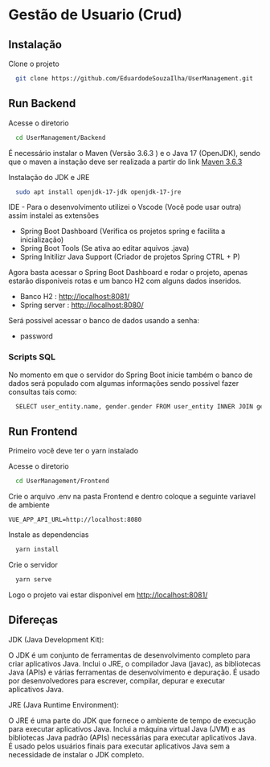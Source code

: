 
# Gestão de Usuario (Crud)


## Instalação

Clone o projeto

```bash
  git clone https://github.com/EduardodeSouzaIlha/UserManagement.git
```
    
## Run Backend

Acesse o diretorio

```bash
  cd UserManagement/Backend
```

É necessário instalar o Maven (Versão 3.6.3 ) e o Java 17 (OpenJDK), sendo que o maven a instação deve ser realizada a partir do link [Maven 3.6.3](https://maven.apache.org/docs/3.6.3/release-notes.html)

Instalação do JDK e JRE

```bash
  sudo apt install openjdk-17-jdk openjdk-17-jre
```

IDE - Para o desenvolvimento utilizei o Vscode (Você pode usar outra) assim instalei as extensões  

- Spring Boot Dashboard (Verifica os projetos spring e facilita a inicialização)
- Spring Boot Tools (Se ativa ao editar aquivos .java)
- Spring Initilizr Java Support (Criador de projetos Spring CTRL + P)

Agora basta acessar o Spring Boot Dashboard e rodar o projeto, apenas estarão disponiveis rotas e um banco H2 com alguns dados inseridos.

- Banco H2 : [http://localhost:8081/](http://localhost:8080/h2)
- Spring server : [http://localhost:8080/](http://localhost:8080)

Será possivel acessar o banco de dados usando a senha:

- password

### Scripts SQL

No momento em que o servidor do Spring Boot inicie também o banco de dados será populado com algumas informações sendo possivel fazer consultas tais como: 

```bash
  SELECT user_entity.name, gender.gender FROM user_entity INNER JOIN gender ON gender.id = user_entity.gender_id;
```



## Run Frontend

Primeiro você deve ter o yarn instalado

Acesse o diretorio

```bash
  cd UserManagement/Frontend
```
Crie o arquivo .env na pasta Frontend e dentro coloque a seguinte variavel de ambiente


`VUE_APP_API_URL=http://localhost:8080`


Instale as dependencias 
```bash
  yarn install
```
Crie o servidor
```bash
  yarn serve
```
Logo o projeto vai estar disponivel em
[http://localhost:8081/](http://localhost:8081/)



## Difereças

JDK (Java Development Kit):

O JDK é um conjunto de ferramentas de desenvolvimento completo para criar aplicativos Java.
Inclui o JRE, o compilador Java (javac), as bibliotecas Java (APIs) e várias ferramentas de desenvolvimento e depuração.
É usado por desenvolvedores para escrever, compilar, depurar e executar aplicativos Java.

JRE (Java Runtime Environment):

O JRE é uma parte do JDK que fornece o ambiente de tempo de execução para executar aplicativos Java.
Inclui a máquina virtual Java (JVM) e as bibliotecas Java padrão (APIs) necessárias para executar aplicativos Java.
É usado pelos usuários finais para executar aplicativos Java sem a necessidade de instalar o JDK completo.


